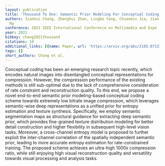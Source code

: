 ```yaml
---
layout: publication
title: 'Thousand To One: Semantic Prior Modeling For Conceptual Coding'
authors: Jianhui Chang, Zhenghui Zhao, Lingbo Yang, Chuanmin Jia, Jian Zhang, Siwei
  Ma
conference: 2021 IEEE International Conference on Multimedia and Expo (ICME)
year: 2021
bibkey: chang2021thousand
citations: 19
additional_links: [{name: Paper, url: 'https://arxiv.org/abs/2103.07131'}]
tags: []
short_authors: Chang et al.
---
```

Conceptual coding has been an emerging research topic recently, which encodes
natural images into disentangled conceptual representations for compression.
However, the compression performance of the existing methods is still
sub-optimal due to the lack of comprehensive consideration of rate constraint
and reconstruction quality. To this end, we propose a novel end-to-end semantic
prior modeling-based conceptual coding scheme towards extremely low bitrate
image compression, which leverages semantic-wise deep representations as a
unified prior for entropy estimation and texture synthesis. Specifically, we
employ semantic segmentation maps as structural guidance for extracting deep
semantic prior, which provides fine-grained texture distribution modeling for
better detail construction and higher flexibility in subsequent high-level
vision tasks. Moreover, a cross-channel entropy model is proposed to further
exploit the inter-channel correlation of the spatially independent semantic
prior, leading to more accurate entropy estimation for rate-constrained
training. The proposed scheme achieves an ultra-high 1000x compression ratio,
while still enjoying high visual reconstruction quality and versatility towards
visual processing and analysis tasks.